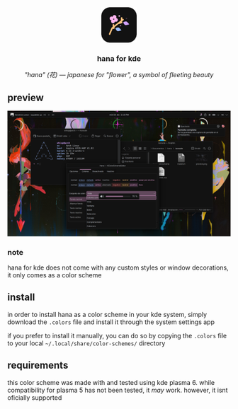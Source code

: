 <div align="center">
    <img src="../icon.svg" alt="hana icon" height="80" width="80" />
    <h3>
        hana for kde
    </h3>
    <em>
        "hana" (花) — japanese for "flower", a symbol of fleeting beauty
    </em>
</div>

## preview

![](preview.png)

### note

hana for kde does not come with any custom styles or window decorations, it only
comes as a color scheme

## install

in order to install hana as a color scheme in your kde system, simply download
the `.colors` file and install it through the system settings app

if you prefer to install it manually, you can do so by copying the `.colors`
file to your local `~/.local/share/color-schemes/` directory

## requirements

this color scheme was made with and tested using kde plasma 6. while
compatibility for plasma 5 has not been tested, it *may* work. however, it isnt
oficially supported